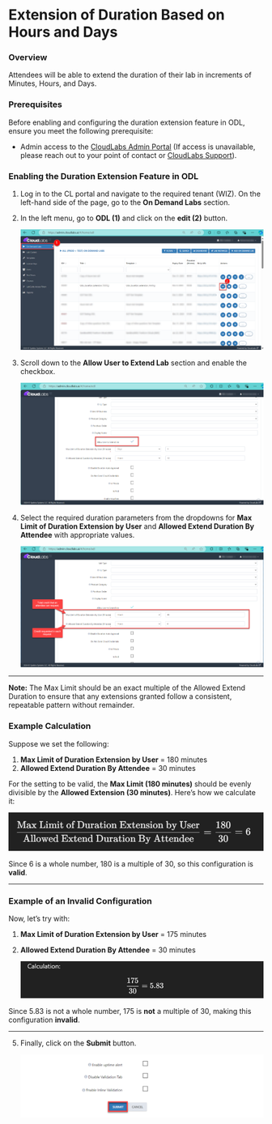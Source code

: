 # Extension of Duration Based on Hours and Days

### Overview

Attendees will be able to extend the duration of their lab in increments of Minutes, Hours, and Days.

### Prerequisites

Before enabling and configuring the duration extension feature in ODL, ensure you meet the following prerequisite:

- Admin access to the [CloudLabs Admin Portal](https://admin.cloudlabs.ai/) (If access is unavailable, please reach out to your point of contact or [CloudLabs Support](https://docs.cloudlabs.ai/RequestSupport)).

### Enabling the Duration Extension Feature in ODL

1. Log in to the CL portal and navigate to the required tenant (WIZ). On the left-hand side of the page, go to the **On Demand Labs** section.

2. In the left menu, go to **ODL (1)** and click on the **edit (2)** button.

   ![](./img/01.png)

3. Scroll down to the **Allow User to Extend Lab** section and enable the checkbox.

   ![](./img/02.png)

4. Select the required duration parameters from the dropdowns for **Max Limit of Duration Extension by User** and **Allowed Extend Duration By Attendee** with appropriate values.

   ![](./img/03.png)

---

**Note:** The Max Limit should be an exact multiple of the Allowed Extend Duration to ensure that any extensions granted follow a consistent, repeatable pattern without remainder.

### Example Calculation

Suppose we set the following:

1. **Max Limit of Duration Extension by User** = 180 minutes
2. **Allowed Extend Duration By Attendee** = 30 minutes

For the setting to be valid, the **Max Limit (180 minutes)** should be evenly divisible by the **Allowed Extension (30 minutes)**. Here’s how we calculate it:

   ![](./img/3.1.png)

Since 6 is a whole number, 180 is a multiple of 30, so this configuration is **valid**.

---

### Example of an Invalid Configuration

Now, let’s try with:

1. **Max Limit of Duration Extension by User** = 175 minutes
2. **Allowed Extend Duration By Attendee** = 30 minutes

   ![](./img/3.2.png)

Since 5.83 is not a whole number, 175 is **not** a multiple of 30, making this configuration **invalid**.

---

5. Finally, click on the **Submit** button.

   ![](./img/04.png)

